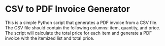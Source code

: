 # CSV to PDF Invoice Generator

This is a simple Python script that generates a PDF invoice from a CSV file. The CSV file should contain the following columns: item, quantity, and price. The script will calculate the total price for each item and generate a PDF invoice with the itemized list and total price.
